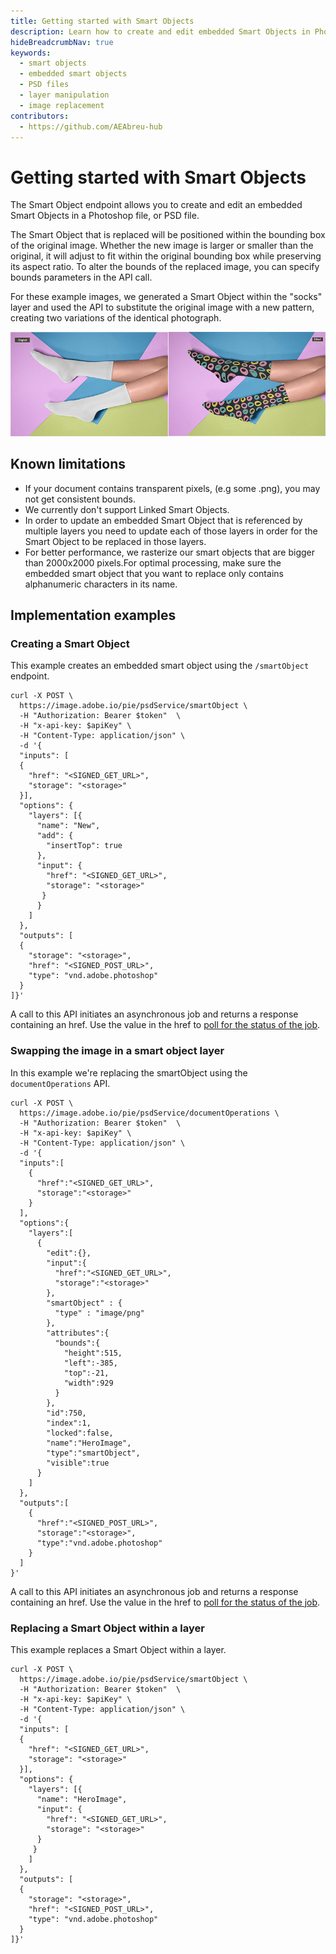 ```yaml
---
title: Getting started with Smart Objects
description: Learn how to create and edit embedded Smart Objects in Photoshop files using the Smart Object API endpoint
hideBreadcrumbNav: true
keywords:
  - smart objects
  - embedded smart objects
  - PSD files
  - layer manipulation
  - image replacement
contributors:
  - https://github.com/AEAbreu-hub
---
```


# Getting started with Smart Objects

The Smart Object endpoint allows you to create and edit an embedded Smart Objects in a Photoshop file, or PSD file.

The Smart Object that is replaced will be positioned within the bounding box of the original image. Whether the new image is larger or smaller than the original, it will adjust to fit within the original bounding box while preserving its aspect ratio. To alter the bounds of the replaced image, you can specify bounds parameters in the API call.

For these example images, we generated a Smart Object within the "socks" layer and used the API to substitute the original image with a new pattern, creating two variations of the identical photograph.

![alt image](smartobject_example.png?raw=true "Original Image")

## Known limitations

* If your document contains transparent pixels, (e.g some .png), you may not get consistent bounds.
* We currently don't support Linked Smart Objects.
* In order to update an embedded Smart Object that is referenced by multiple layers you need to update each of those layers in order for the Smart Object to be replaced in those layers.
* For better performance, we rasterize our smart objects that are bigger than 2000x2000 pixels.For optimal processing, make sure the embedded smart object that you want to replace only contains alphanumeric characters in its name.

## Implementation examples

### Creating a Smart Object

This example creates an embedded smart object using the `/smartObject` endpoint.

```shell
curl -X POST \
  https://image.adobe.io/pie/psdService/smartObject \
  -H "Authorization: Bearer $token"  \
  -H "x-api-key: $apiKey" \
  -H "Content-Type: application/json" \
  -d '{
  "inputs": [
  {
    "href": "<SIGNED_GET_URL>",
    "storage": "<storage>"
  }],
  "options": {
    "layers": [{
      "name": "New",
      "add": {
        "insertTop": true
      },
      "input": {
        "href": "<SIGNED_GET_URL>",
        "storage": "<storage>"
       }
      }
    ]
  },
  "outputs": [
  {
    "storage": "<storage>",
    "href": "<SIGNED_POST_URL>",
    "type": "vnd.adobe.photoshop"
  }
]}'
```

A call to this API initiates an asynchronous job and returns a response containing an href. Use the value in the href to [poll for the status of the job][1]. 

### Swapping the image in a smart object layer

In this example we're replacing the smartObject using the `documentOperations` API.

```shell
curl -X POST \
  https://image.adobe.io/pie/psdService/documentOperations \
  -H "Authorization: Bearer $token"  \
  -H "x-api-key: $apiKey" \
  -H "Content-Type: application/json" \
  -d '{
  "inputs":[
    {
      "href":"<SIGNED_GET_URL>",
      "storage":"<storage>"
    }
  ],
  "options":{
    "layers":[
      {
        "edit":{},    
        "input":{                                      
          "href":"<SIGNED_GET_URL>", 
          "storage":"<storage>"
        },
        "smartObject" : {               
          "type" : "image/png"
        },
        "attributes":{
          "bounds":{
            "height":515,
            "left":-385,
            "top":-21,
            "width":929
          }
        },
        "id":750,
        "index":1,
        "locked":false,
        "name":"HeroImage",
        "type":"smartObject",
        "visible":true
      }
    ]
  },
  "outputs":[
    {
      "href":"<SIGNED_POST_URL>",
      "storage":"<storage>",
      "type":"vnd.adobe.photoshop"
    }
  ]
}'
```

A call to this API initiates an asynchronous job and returns a response containing an href. Use the value in the href to [poll for the status of the job][1].

### Replacing a Smart Object within a layer

This example replaces a Smart Object within a layer.

```shell
curl -X POST \
  https://image.adobe.io/pie/psdService/smartObject \
  -H "Authorization: Bearer $token"  \
  -H "x-api-key: $apiKey" \
  -H "Content-Type: application/json" \
  -d '{
  "inputs": [
  {
    "href": "<SIGNED_GET_URL>",
    "storage": "<storage>"
  }],
  "options": {
    "layers": [{
      "name": "HeroImage",
      "input": {
        "href": "<SIGNED_GET_URL>",
        "storage": "<storage>"
      }
     }
    ]
  },
  "outputs": [
  {
    "storage": "<storage>",
    "href": "<SIGNED_POST_URL>",
    "type": "vnd.adobe.photoshop"
  }
]}'
```

<!-- Links -->
[1]: /guides/get_job_status/
